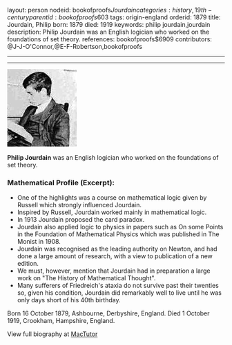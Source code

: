 layout: person
nodeid: bookofproofs$Jourdain
categories: history,19th-century
parentid: bookofproofs$603
tags: origin-england
orderid: 1879
title: Jourdain, Philip
born: 1879
died: 1919
keywords: philip jourdain,jourdain
description: Philip Jourdain was an English logician who worked on the foundations of set theory.
references: bookofproofs$6909
contributors: @J-J-O'Connor,@E-F-Robertson,bookofproofs

---



---

![Jourdain.jpg](https://github.com/bookofproofs/bookofproofs.github.io/blob/main/_sources/_assets/images/portraits/Jourdain.jpg?raw=true)

**Philip Jourdain**  was an English logician who worked on the foundations of set theory.

### Mathematical Profile (Excerpt):
* One of the highlights was a course on mathematical logic given by Russell which strongly influenced Jourdain.
* Inspired by Russell, Jourdain worked mainly in mathematical logic.
* In 1913 Jourdain proposed the card paradox.
* Jourdain also applied logic to physics in papers such as On some Points in the Foundation of Mathematical Physics which was published in The Monist in 1908.
* Jourdain was recognised as the leading authority on Newton, and had done a large amount of research, with a view to publication of a new edition.
* We must, however, mention that Jourdain had in preparation a large work on "The History of Mathematical Thought".
* Many sufferers of Friedreich's ataxia do not survive past their twenties so, given his condition, Jourdain did remarkably well to live until he was only days short of his 40th  birthday.

Born 16 October 1879, Ashbourne, Derbyshire, England. Died 1 October 1919, Crookham, Hampshire, England.

View full biography at [MacTutor](https://mathshistory.st-andrews.ac.uk/Biographies/Jourdain/)
